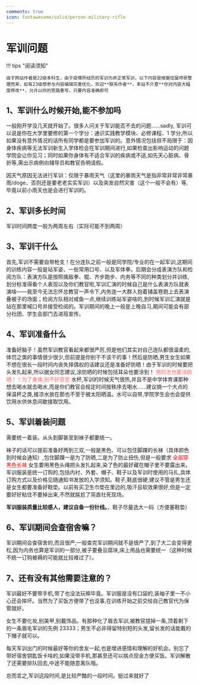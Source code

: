 ```yaml
---
comments: true
icon: fontawesome/solid/person-military-rifle
---
```


# 军训问题

!!! tips "阅读须知"

    由于网站作者是22级本科生，由于疫情所经历的军训为非正常军训，以下内容是根据往届师哥整理而来，如有23级想参与内容编辑完善优化，欢迎**联系作者**，本站不介意**你对内容大幅度修改**，允许以你的思路重写，只要内容准确即可

## 1、军训什么时候开始,能不参加吗

一般刚开学没几天就开始了。很多人问关于军训能否不去的问题……sadly, 军训可以说是你在大学里要修的第一个学分：通识实践教学模块、必修课程、1 学分,所以如果没有意外情况的话所有同学都是要参加军训的。意外情况包括但不局限于：因身体疾病等无法军训新生入学体检会在军训期间进行,如果检查出影响运动的问题学院会让你见习；同时如果你身体有不适合军训的疾病或不适,如先天心脏病、骨折等,需出示病例向辅导员和教官告明请假。

因天气原因无法进行军训：仅限于暴雨天气（这里的暴雨天气是指非常非常非常暴雨/doge，否则还是要老老实实军训）以及突发自然灾害（这个一般不会有）等,毕竟以前小雨天也是会进行军训的。

## 2、军训多长时间

军训时间跨度一般为两周左右（实际可能不到两周）

## 3、军训干什么

首先,军训不需要自带枪支！在分连队之前一般是同学院/专业的在一起军训,这期间的训练内容一般是站军姿、一些常用口号、以及军体拳。后期会分成表演方队和检阅方队：表演方队是按照擒敌拳、棍、齐步跑步、内务等不同的种类划分并训练,划分标准得看个人表现以及你们教官啦,军训汇演的时候自己是什么表演方队就表演啥——我至今无法忘怀总教官一声令下,内务连一大群人抱着铺盖卷跑上去表演叠被子的场面；检阅方队相对咸鱼一点,继续训练站军姿啥的,到时候军训汇演就是站在那里喊口号并接受检阅的。军训期间的晚上一般是上晚自习,期间可能会有部分社团、学生会部门去进班宣传。

## 4、军训准备什么

准备好脑子！虽然军训教官看起来都很严厉,但是他们其实对自己连队都很温柔的,体罚之类的事情很少很少,但前提是你别干不该干的事！然后是防晒,男生女生如果不想在很长一段时间内丧失择偶权的话建议还是准备好防晒！由于军训的时候要把头发扎起来,所以据女同志建议,涂防晒的时候包括耳朵也要涂到！<span style="color:#FF6666;"> 男同志也要涂防晒！！为了身体,别不好意思 </span>水杯,军训的时候天气很热,并且不是中学体育课那种想去喝水就去喝水,而是你们教官会规定时间按秩序去喝水……建议搞一个大点的保温杯之类,接凉水放在那也不至于被太阳晒温。水可以自带,学院学生会也会提供饮用水供休息间歇接取饮用。

## 5、军训着装问题

需要统一着装。从头到脚甚至到袜子都要统一。

袜子的话可以提前准备好两到三双,一般是黑色、可以包住脚踝的长袜（具体颜色到时候会通知）,包住脚踝一是为了防晒,二是为了防止扭伤,但是一般要求 <span style="color:#FF0000;"> 全部穿黑色长袜 </span>​ 女生要用黑色头绳把头发扎起来,染了色的最好藏在帽子里不要露出来。​ 军训服装是统一订购的,包括内衬、外套、帽子、鞋子以及军训时使用的马扎,具体订购方式以及价格见随通知书发放的入学须知。​ 鞋子,鞋底很硬,建议不管是男生还是女生都要准备好鞋垫。以前有买卫生巾垫在里边的,吸汗且软效果很好,但是一定要好好粘住不要掉出来,不然就尴尬了简直社死现场。

**军训服装质量比较感人，建议自备一份针线。**，鞋子尽量选大一码（方便塞鞋垫）

## 6、军训期间会查宿舍嘛？

​ 军训期间会查宿舍的,而且很严,一般查完军训期间就不是很严了,到了大二会变得更松,因为内务也算是军训的一部分,被子要叠豆腐块,床上用品也需要统一（这种时候不统一订购被褥的可能就比较难过了）。

## 7、还有没有其他需要注意的？

军训最好不要带手机,带了也没法玩嘛毕竟。军训服是没有口袋的,装袖子里一不小心还会摔坏。当然为了买饭方便带了也没事,在训练开始之前交给自己教官代为保管就好。

女生不要化妆,别美甲,别戴饰品。有那种化了眉去军训,被教官搓掉一条,顶着剩下的一条眉毛军训的先例 23333；男生不必非得留特别短的头发,留长发的话能戴的下帽子就可以。

每天军训出门的时候最好等你的舍友一起,也是增进感情和理解的好机会。别忘了带好宿舍钥匙饭卡啥的,如果没带手机,那甚至还可以揣点现金方便买饭。军训解散了还需要排队回去,中途不能随意离队哦。

总而言之,军训这段时间,是比较严酷的一段时间。挺过来就好了
